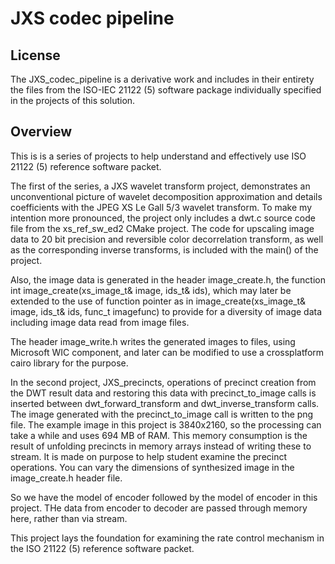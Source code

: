 # JXS codec pipeline

## License
The JXS\_codec\_pipeline is a derivative work and includes in their entirety the files from the ISO-IEC 21122 (5)
software package individually specified in the projects of this solution.

## Overview

This is is a series of projects to help understand and effectively use ISO 21122 (5) reference software packet.

The first of the series, a JXS wavelet transform project, demonstrates an unconventional picture of wavelet decomposition 
approximation and details coefficients with the JPEG XS Le Gall 5/3 wavelet transform. To make my intention more pronounced, 
the project only includes a dwt.c source code file from the xs_ref_sw_ed2 CMake project. The code for upscaling 
image data to 20 bit precision and reversible color decorrelation transform, as well as the corresponding inverse transforms,
is included with the main() of the project.

Also, the image data is generated in the header image_create.h, the function int image\_create(xs_image\_t& image, ids\_t& ids),
which may later be extended to the use of function pointer as in image_create(xs_image\_t& image, ids\_t& ids, func\_t imagefunc)
to provide for a diversity of image data including image data read from image files.

The header image\_write.h writes the generated images to files, using Microsoft WIC component, and later can be modified 
to use a crossplatform cairo library for the purpose.

In the second project, JXS\_precincts, operations of precinct creation from the DWT result data and restoring this data with 
precinct_to_image calls is inserted between dwt\_forward\_transform and dwt\_inverse\_transform calls. The image generated with 
the precinct_to_image call is written to the png file. The example image in this project is 3840x2160, so the processing can take 
a while and uses 694 MB of RAM. This memory consumption is the result of unfolding precincts in memory arrays instead of writing 
these to stream. It is made on purpose to help student examine the precinct operations. You can vary the dimensions of synthesized 
image in the image\_create.h header file.

So we have the model of encoder followed by the model of encoder in this project. THe data from encoder to decoder are passed 
through memory here, rather than via stream.

This project lays the foundation for examining the rate control mechanism in the ISO 21122 (5) reference software packet.